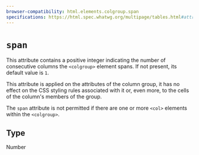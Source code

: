 ```yaml
---
browser-compatibility: html.elements.colgroup.span
specifications: https://html.spec.whatwg.org/multipage/tables.html#attr-colgroup-span
---
```


# `span`

This attribute contains a positive integer indicating the number of
consecutive columns the `<colgroup>` element spans. If not present,
its default value is `1`.

This attribute is applied on the attributes of the column
group, it has no effect on the CSS styling rules associated with it
or, even more, to the cells of the column's members of the group.

The `span` attribute is not permitted if there are one or more
`<col>` elements within the `<colgroup>`.

## Type

Number

